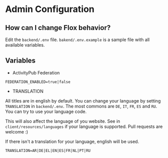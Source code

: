 # Admin Configuration

## How can I change Flox behavior?

Edit the `backend/.env` file. `bakend/.env.example` is a sample file with all available variables.

## Variables

- ActivityPub Federation

```
FEDERATION_ENABLED=true|false
```

- TRANSLATION

All titles are in english by default. You can change your language by setting `TRANSLATION` in `backend/.env`. The most commons are `DE`, `IT`, `FR`, `ES` and `RU`. You can try to use your language code.

This will also affect the language of you website. See in `client/resources/languages` if your language is supported. Pull requests are welcome :)

If there isn't a translation for your language, english will be used.

```
TRANSLATION=AR|DE|EL|EN|ES|FR|NL|PT|RU
```
